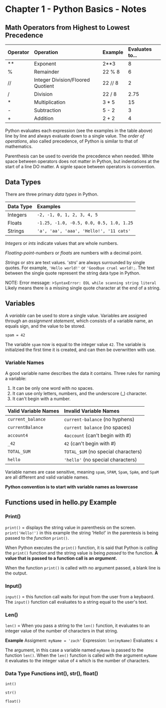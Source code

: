 # Chapter 1 - Python Basics - Notes
## Math Operators from Highest to Lowest Precedence
| Operator | Operation | Example | Evaluates to... |
|:---------|:----------|:--------|:----------------|
|**        |Exponent   |2**3     |8                |
|%         |Remainder  |22 % 8   |6                |
|//        |Integer Division/Floored Quotient|22 // 8| 2|
|/         |Division   |22 / 8   |2.75             |
|*         |Multiplication|3 * 5 |15               |
|-         |Subtraction|5 - 2    |3                |
|+         |Addition   |2 + 2    |4                |

Python evaluates each expression (see the examples in the table above) line by line and always evaluate down to a single value.  The *order of operations*, also called precedence, of Python is similar to that of mathematics. 

Parenthesis can be used to overide the precedence when needed. White space between operators does not matter in Python, but indentations at the start of a line DO matter. A signle space between operators is convention. 

## Data Types
There are three primary *data types* in Python. 

|**Data Type**  |**Examples**|
|:--------------|:-----------|
|Integers       |`-2, -1, 0, 1, 2, 3, 4, 5`  |
|Floats         |`-1.25, -1.0, -0.5, 0.0, 0.5, 1.0, 1.25`|
|Strings        |`'a', 'aa', 'aaa', 'Hello!', '11 cats'`|

*Integers* or *ints* indicate values that are whole numbers. 

*Floating-point-numbers* or *floats* are numbers with a decimal point. 

*Strings* or *strs* are text values. '*strs*' are always surrounded by single quotes. For example, `'Hello world!'` or `'Goodbye cruel world!;`.  The text between the single quote represent the string data type in Python. 

NOTE: Error message: >`SyntaxError: EOL while scanning string literal`
Likely means there is a missing single quote character at the end of a string. 

## Variables
A *variable* can be used to store a single value. Variables are assigned through an *assignment statement*, which consists of a variable name, an equals sign, and the value to be stored. 

`spam = 42`

The variable `spam` now is equal to the integer value `42`. The variable is initialzied the first time it is created, and can then be overwritten with use. 

### Variable Names
A good variable name describes the data it contains.  Three rules for naming a variable: 
1. It can be only one word with no spaces. 
2. It can use only letters, numbers, and the underscore (_) character. 
3. It can't begin with a number.

|**Valid Variable Names**   |**Invalid Variable Names** |
|:--------------------------|:--------------------------|
|`current_balance`          |`current-balance` (no hyphens)|
|`currentBalance`           |`current balance` (no spaces)|
|`account4`                 |`4account` (can't begin with #)|
|`_42`                      |`42` (can't begin with #)|
|`TOTAL_SUM`                |`TOTAL_$UM` (no special characters)|
|`hello`                    |`'hello'` (no special characters)|

Variable names are case sensitive, meaning `spam`, `SPAM`, `Spam`, `SpAm`, and `SpaM` are all different and valid variable names. 

**Python convention is to start with variable names as lowercase**

## Functions used in hello.py Example
### Print()
`print()` = displays the string value in parenthesis on the screen. `print('Hello!')` in this example the string 'Hello!' in the parentesis is being passed to the *function* `print()`. 

When Python executes the `print()` function, it is said that Python is *calling* the `print()` function and the string value is being *passed* to the function. **A value that is passed to a function call is an *argument*.**

When the function `print()` is called with no argument passed, a blank line is the output. 

### Input()
`input()` = this function call waits for input from the user from a keybaord.  The `input()` function call evaluates to a string equal to the user's text. 


### Len()
`len()` = When you pass a string to the `len()` function, it evaluates to an integer value of the number of characters in that string. 

**Example**
Assigment:  `myName = 'zach'`
Expression: `len(myName)`
Evaluates:  `4`

The argument, in this case a variable named `myName` is passed to the function `len()`.  When the `len()` function is called with the argument `myName` it evaluates to the integer value of `4` which is the number of characters. 

### Data Type Functions int(), str(), float()
`int()`

`str()`

`float()`
